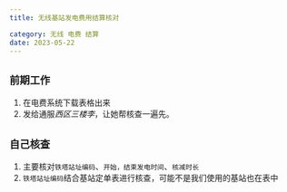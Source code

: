 ```yaml
---
title: 无线基站发电费用结算核对

category: 无线 电费 结算
date: 2023-05-22
---
```



## `前期工作`
1. 在电费系统下载表格出来
2. 发给通服*西区三楼李*，让她帮核查一遍先。

## `自己核查`
1. 主要核对`铁塔站址编码`、`开始，结束发电时间`、`核减时长`
  1. `铁塔站址编码`结合基站定单表进行核查，可能不是我们使用的基站也在表中
